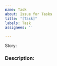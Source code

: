 ```yaml
---
name: Task
about: Issue for Tasks
title: "[Task]"
labels: Task
assignees: ''

---
```


Story:

### Description:
